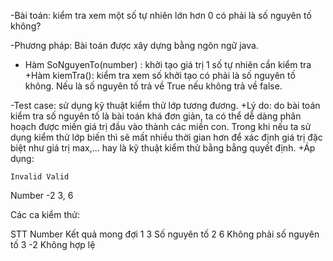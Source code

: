 -Bài toán: kiểm tra xem một số tự nhiên lớn hơn 0 có phải là số nguyên tố không? 

-Phương pháp: Bài toán được xây dựng bằng ngôn ngữ java.
+ Hàm SoNguyenTo(number) : khởi  tạo giá trị 1 số tự nhiên cần kiểm tra
+Hàm kiemTra(): kiểm tra xem số khởi tạo có phải là số nguyên tố không. Nếu là số nguyên tố trả về True nếu không trả về false.

-Test case: sử dụng kỹ thuật  kiểm thử lớp tương đương. 
+Lý do: do bài toán kiểm tra số nguyên tố là bài toán khá đơn giản, ta có thể dễ dàng phân hoạch được miền giá trị đầu vào thành các miền con. Trong khi nếu ta sử dụng kiểm thử lớp biến thì sẽ mất nhiều thời gian hơn để xác định giá trị đặc biệt như giá trị max,... hay là kỹ thuật kiểm thử bằng bẳng quyết định.
+Áp dụng:

	Invalid	Valid
Number	-2	3, 6

Các ca kiểm thử:

STT	Number	Kết quả mong đợi
1	3	Số nguyên tố
2	6	Không phải số nguyên tố
3	-2	Không hợp lệ
